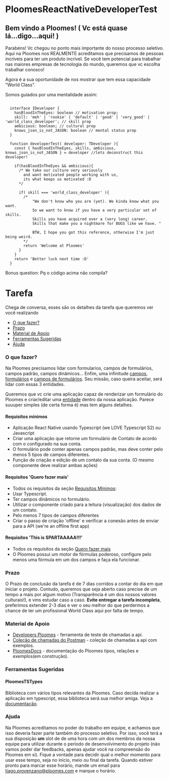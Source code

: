 # PloomesReactNativeDeveloperTest

## Bem vindo a Ploomes! ( Vc está quase lá...digo...aqui! )

<p>Parabéns! Vc chegou no ponto mais importante do nosso processo seletivo. Aqui na Ploomes nos REALMENTE acreditamos que precisamos de pessoas incríveis para ter um produto incrível. Se você tem potencial para trabalhar nas maiores empresas de tecnologia do mundo, queremos que vc escolha trabalhar conosco!<p>
  
Agora é a sua oportunidade de nos mostrar que tem essa capacidade  "World Class". 

Somos guiados por uma mentalidade assim:

```TS
  
  interface IDeveloper {
    hasBloodInTheEyes: boolean // motivation prop;
    skill: 'meh' | 'rookie' | 'default' | 'good' | 'very_good' | 'world_class_developer'; // skill prop
    ambicious: boolean; // cultural prop
    knows_json_is_not_JASON: boolean // mental status prop 
  }

  function developerTest( developer: TDeveloper ){
    const { hasBloodInTheEyes, skills, ambicious, knows_json_is_not_JASON } = developer //lets deconstruct this developer!
    
    if(hasBloodInTheEyes && ambicious){
      /* We take our culture very seriously 
        and want motivated people working with us, 
        its what keeps us motivated :D 
      */
      
      if( skill === 'world_class_developer' ){
        /* 
            "We don't know who you are (yet). We kinda know what you want. 
            So we want to know if you have a very particular set of skills. 
            Skills you have acquired over a (very long) career. 
            Skills that make you a nightmare for BUGS like we have. "

            BTW, I hope you got this reference, otherwise I'm just being weird.
        */
        return 'Welcome at Ploomes'
      }
    }
    return 'Better luck next time :D'
  }
````

Bonus question: Pq o código acima não compila?

# Tarefa

Chega de conversa, esses são os detalhes da tarefa que queremos ver você realizando 

- [O que fazer?](#0-que-fazer-?)
- [Prazo](#prazo)
- [Material de Apoio](#Material-de-Apoio)
- [Ferramentas Sugeridas](#Ferramentas-Sugeridas)
- [Ajuda](#Ajuda)

### O que fazer?

Na Ploomes precisamos lidar com formularios, campos de formulários, campos padrão, campos dinâmicos... Enfim, uma infinitude [campos](https://ploomes.github.io/PloomesDocs/content/fields/), [formulários](https://ploomes.github.io/PloomesDocs/content/forms/) e [campos de formulários](https://ploomes.github.io/PloomesDocs/content/fields/). Seu missão, caso queira aceitar, será lidar com essas 3 entidades.

Queremos que vc crie uma aplicação capaz de renderizar um formulário do Ploomes e criar/editar uma [entidade](https://ploomes.github.io/PloomesDocs/content/entities/) dentro da nossa aplicação. Parece suuuper simples (de certa forma é) mas tem alguns detalhes.

#### Requisítos mínimos

 - Aplicação React Native usando Typescript (we LOVE Typescript S2) ou Javascript
 - Criar uma aplicação que retorne um formulário de Contato de acordo com o configurado na sua conta. 
 - O formulário pode conter apenas campos padrão, mas deve conter pelo menos 5 tipos de campos diferentes. 
 - Função de criação e edição de um contato da sua conta. (O mesmo componente deve realizar ambas ações)
 
#### Requisítos 'Quero fazer mais'

 - Todos os requisitos da seção [Requisitos Mínimos](#Requisítos-mínimos):
 - Usar Typescript.
 - Ter campos dinâmicos no formulário.
 - Utilizar o componente criado para a leitura (visualização) dos dados de um contato.
 - Pelo menos 7 tipos de campos diferentes
 - Criar o passo de criação 'offline' e verificar a conexão antes de enviar para a API (we're an offline first app)
 
#### Requisítos 'This is SPARTAAAAA!!!' 



 - Todos os requisitos da seção [Quero fazer mais](#Requisítos-'Quero-fazer-mais')
 - O Ploomes possui um motor de fórmulas poderoso, configure pelo menos uma fórmula em um dos campos e faça ela funcionar.

### Prazo

O Prazo de conclusão da tarefa é de 7 dias corridos a contar do dia em que iniciar o projeto. Contudo, queremos que seja aberto caso precise de um tempo a mais por algum motivo (Transparência é um dos nossos valores culturais!), e vms estudar caso a caso. **Evite entregar a tarefa incompleta**, preferimos extender 2-3 dias e ver o seu melhor do que perdermos a chance de ter um profissional World Class aqui por falta de tempo.

### Material de Apoio
 - [Developers Ploomes](https://developers.ploomes.com/) - ferramenta de teste de chamadas a api.
 - [Coleção de chamadas do Postman](https://www.getpostman.com/collections/33d47e1467a02c860334) - coleção de chamadas a api com exemplos.
 - [PloomesDocs](https://ploomes.github.io/PloomesDocs/) - documentação do Ploomes tipos, relações e exemplos(em construção).
 
### Ferramentas Sugeridas 

#### PloomesTSTypes

Biblioteca com vários tipos relevantes da Ploomes. Caso decida realizar a aplicação em typescript, essa biblioteca será sua melhor amiga.
Veja a [documentação](https://github.com/Ploomes/PloomesTSTypes/blob/master/readme.md).

### Ajuda

Na Ploomes acreditamos no poder do trabalho em equipe, e achamos que isso deveria fazer parte também do processo seletivo. Por isso, você terá a sua disposição **um** slot de de uma hora com um dos membros da nossa equipe para utilizar durante o período de desenvolvimento do projeto (não vamos poder dar feedbacks, apenas ajudar você na compreensão do Ploomes em si). Fique a vontade para decidir qual o melhor momento para usar esse tempo, seja no início, meio ou final da tarefa. Quando estiver pronto para marcar esse horário, mande um email para tiago.provenzano@ploomes.com e marque o horário.
